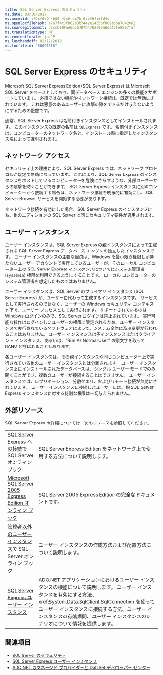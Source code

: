 ```yaml
---
title: SQL Server Express のセキュリティ
ms.date: 03/30/2017
ms.assetid: cf9cf6d9-4b05-43e9-ac7b-6cefbfcd6d4e
ms.openlocfilehash: a767f4c3f862b3b7442e1455bf086bdba7042062
ms.sourcegitcommit: d2ccb199ae6bc5787b4762e9ea6d3f6fe88677af
ms.translationtype: MT
ms.contentlocale: ja-JP
ms.lasthandoff: 02/12/2019
ms.locfileid: "56091618"
---
```

# <a name="sql-server-express-security"></a>SQL Server Express のセキュリティ
Microsoft SQL Server Express Edition (SQL Server Express) は Microsoft SQL Server をベースとしており、同データベース エンジンの多くの機能をサポートしています。 必須ではない機能やネットワーク接続は、既定では無効にされています。 これは悪意のあるユーザーに攻撃の隙をできるだけ与えないようにするための配慮です。  
  
 通常、SQL Server Express は名前付きインスタンスとしてインストールされます。 このインスタンスの既定の名前は `SQLExpress` です。 名前付きインスタンスは、コンピューターのネットワーク名と、インストール時に指定したインスタンス名によって識別されます。  
  
## <a name="network-access"></a>ネットワーク アクセス  
 セキュリティ上の理由により、SQL Server Express では、ネットワーク プロトコルが既定で無効になっています。 これにより、SQL Server Express のインスタンスをホストしているコンピューターを危険にさらすような、外部ユーザーからの攻撃を防ぐことができます。 SQL Server Express インスタンスに別のコンピューターから接続する場合は、ネットワーク接続を明示的に有効にし、SQL Server Browser サービスを開始する必要があります。  
  
 ネットワーク接続を有効にした場合、SQL Server Express のインスタンスにも、他のエディションの SQL Server と同じセキュリティ要件が適用されます。  
  
## <a name="user-instances"></a>ユーザー インスタンス  
 ユーザー インスタンスは、SQL Server Express の親インスタンスによって生成される SQL Server Express データベース エンジンの独立したインスタンスです。 ユーザー インスタンスの主要な目的は、Windows を最小限の権限しか持たないユーザー アカウントで実行しているユーザーが、そのローカル コンピューター上の SQL Server Express インスタンスについてはシステム管理者 (`sysadmin`) 権限を利用できるようにすることです。 ローカル コンピューターのシステム管理者を想定したものではありません。  
  
 ユーザー インスタンスは、SQL Server のプライマリ インスタンス (SQL Server Express) が、ユーザーに代わって生成するインスタンスです。 サービスとして実行されるのではなく、ユーザーの Windows セキュリティ コンテキスト下で、ユーザー プロセスとして実行されます。 サポートされているのは Windows ログインのみで、SQL Server ログインは禁止されています。 実行可能な操作はログインしたユーザーの権限に限定されるため、ユーザー インスタンスで実行されているソフトウェアによって、システム全体に及ぶ変更が行われることはありません。 ユーザー インスタンスは子インスタンスまたはクライアント インスタンス、あるいは、"Run As Normal User" の頭文字を取って RANU と呼ばれることもあります。  
  
 各ユーザー インスタンスは、その親インスタンスや同じコンピューター上で実行されている他のユーザー インスタンスとは分離されます。 ユーザー インスタンス上にインストールされたデータベースは、シングル ユーザー モードでのみ開くことができ、複数のユーザーが接続することはできません。 ユーザー インスタンスでは、レプリケーション、分散クエリ、およびリモート接続が無効にされています。 ユーザー インスタンスに接続したユーザーには、親 SQL Server Express インスタンスに対する特別な権限は一切与えられません。  
  
## <a name="external-resources"></a>外部リソース  
 SQL Server Express の詳細については、次のリソースを参照してください。  
  
|||  
|-|-|  
|[SQL Server Express への接続](https://msdn.microsoft.com/library/ms165679.aspx)で SQL Server オンライン ブック|SQL Server Express Edition をネットワーク上で使用する方法について説明します。|  
|[Microsoft SQL Server 2005 Express Edition オンライン ブック](https://docs.microsoft.com/previous-versions/sql/sql-server-2005/ms165706(v=sql.90))|SQL Server 2005 Express Edition の完全なドキュメントです。|  
|[管理者以外のユーザー インスタンス](https://docs.microsoft.com/previous-versions/sql/sql-server-2008/ms143684(v=sql.100))で SQL Server オンライン ブック|ユーザー インスタンスの作成方法および配置方法について説明します。|  
|[SQL Server Express ユーザー インスタンス](../../../../../docs/framework/data/adonet/sql/sql-server-express-user-instances.md)|ADO.NET アプリケーションにおけるユーザー インスタンスの機能について説明します。 ユーザー インスタンスを有効にする方法、<xref:System.Data.SqlClient.SqlConnection> を使ってユーザー インスタンスに接続する方法、ユーザー インスタンスの有効期間、ユーザー インスタンスのシナリオについて情報を提供します。|  
  
## <a name="see-also"></a>関連項目
- [SQL Server のセキュリティ](../../../../../docs/framework/data/adonet/sql/sql-server-security.md)
- [SQL Server Express ユーザー インスタンス](../../../../../docs/framework/data/adonet/sql/sql-server-express-user-instances.md)
- [ADO.NET のマネージド プロバイダーと DataSet デベロッパー センター](https://go.microsoft.com/fwlink/?LinkId=217917)
